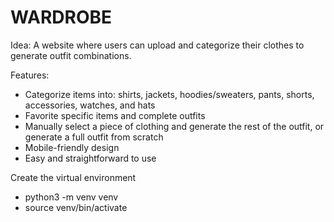 # WARDROBE
Idea:
A website where users can upload and categorize their clothes to generate outfit combinations.

Features:
* Categorize items into: shirts, jackets, hoodies/sweaters, pants, shorts, accessories, watches, and hats
* Favorite specific items and complete outfits
* Manually select a piece of clothing and generate the rest of the outfit, or generate a full outfit from scratch
* Mobile-friendly design
* Easy and straightforward to use

Create the virtual environment
- python3 -m venv venv
- source venv/bin/activate
